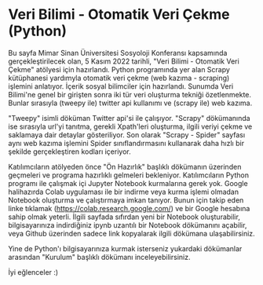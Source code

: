 # Veri Bilimi - Otomatik Veri Çekme (Python)

Bu sayfa Mimar Sinan Üniversitesi Sosyoloji Konferansı kapsamında gerçekleştirilecek olan, 5 Kasım 2022 tarihli, "Veri Bilimi - Otomatik Veri Çekme" atölyesi için hazırlandı. Python programında yer alan Scrapy kütüphanesi yardımyla otomatik veri çekme (web kazıma - scraping) işlemini anlatıyor. İçerik sosyal bilimciler için hazırlandı. Sunumda Veri Bilimi'ne  genel bir girişten sonra iki tür veri oluşturma tekniği özetlenmekte. Bunlar sırasıyla (tweepy ile) twitter api kullanımı ve (scrapy ile) web kazıma.

"Tweepy" isimli döküman Twitter api'si ile çalışıyor. "Scrapy" dökümanında ise sırasıyla url'yi tanıtma, gerekli Xpath'leri oluşturma, ilgili veriyi çekme ve saklamaya dair detaylar gösteriliyor. Son olarak "Scrapy - Spider" sayfası aynı web kazıma işlemini Spider sınıflandırmasını kullanarak daha hızlı bir şekilde gerçekleştiren kodları içeriyor.

Katılımcıların atölyeden önce "Ön Hazırlık" başlıklı dökümanın üzerinden geçmeleri ve programa hazırlıklı gelmeleri bekleniyor. Katılımcıların Python programı ile çalışmak içi Jupyter Notebook kurmalarına gerek yok. Google halihazırda Colab uygulaması ile bir indirme veya kurma işlemi olmadan Notebook oluşturma ve çalıştırmaya imkan tanıyor. Bunun için takip eden linke tıklamak (https://colab.research.google.com/) ve bir Google hesabına sahip olmak yeterli. İlgili sayfada sıfırdan yeni bir Notebook oluşturabilir, bilgisayarınıza indirdiğiniz ipynb uzantılı bir Notebook dökümanını açabilir, veya Github üzerinden sadece link kopyalarak ilgili dökümana ulaşabilirsiniz.

Yine de Python'ı bilgisayarınıza kurmak isterseniz yukardaki dökümanlar arasından "Kurulum" başlıklı dökümanı inceleyebilirsiniz.

İyi eğlenceler :)
